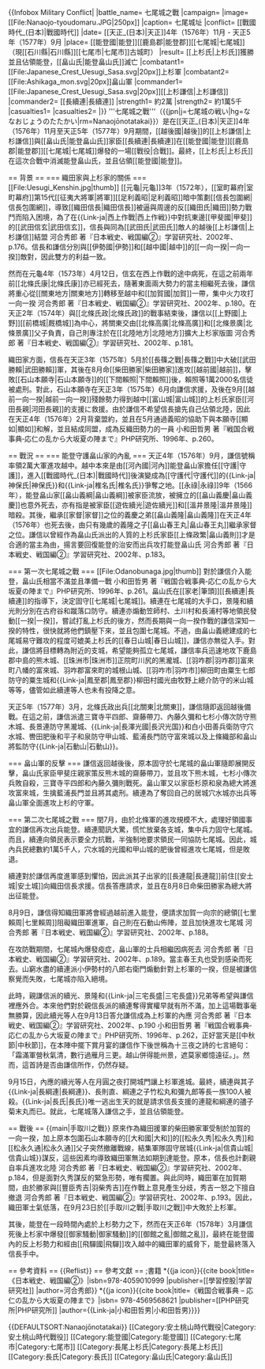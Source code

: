 {{Infobox Military Conflict|
|battle_name= 七尾城之戰
|campaign= 
|image= [[File:Nanaojo-tyoudomaru.JPG|250px]]
|caption= 七尾城址
|conflict= [[戰國時代_(日本)|戰國時代]]
|date= [[天正_(日本)|天正]]4年（1576年）11月 - 天正5年（1577年）9月
|place= [[能登國|能登]][[鹿島郡|能登郡]][[七尾城|七尾城]]<br/>（現[[石川縣|石川縣]][[七尾市|七尾市]]古城町）
|result= [[上杉氏|上杉氏]]獲勝並且佔領能登，[[畠山氏|能登畠山氏]]滅亡
|combatant1= [[File:Japanese_Crest_Uesugi_Sasa.svg|20px]]上杉軍
|combatant2= [[File:Ashikaga_mon.svg|20px]]畠山軍
|commander1= [[File:Japanese_Crest_Uesugi_Sasa.svg|20px]][[上杉謙信|上杉謙信]]
|commander2= [[長續連|長續連]]
|strength1= 約2萬
|strength2= 約1萬5千
|casualties1= 
|casualties2= 
|}}
'''七尾城之戰'''（{{jpn|j=七尾城の戦い|hg=ななおじょうのたたかい|rm=Nanaojōnotatakai}}）是在[[天正_(日本)|天正]]4年（1576年）11月至天正5年（1577年）9月期間，[[越後國|越後]]的[[上杉謙信|上杉謙信]]與[[畠山氏|能登畠山氏]]家臣[[長續連|長續連]]在[[能登國|能登]][[鹿島郡|能登郡]][[七尾城|七尾城]]爆發的一場[[戰役|合戰]]。最終，[[上杉氏|上杉氏]]在這次合戰中消滅能登畠山氏，並且佔領[[能登國|能登]]。

== 背景 ==
=== 織田家與上杉家的關係 ===
[[File:Uesugi_Kenshin.jpg|thumb]]
[[元龜|元龜]]3年（1572年），[[室町幕府|室町幕府]]第15代[[征夷大將軍|將軍]][[足利義昭|足利義昭]]暗中策劃[[信長包圍網|信長包圍網]]，導致[[織田信長|織田信長]]被逼與周邊的反[[織田氏|織田]]勢力戰鬥而陷入困境，為了在{{Link-ja|西上作戰|西上作戦}}中對抗東邊[[甲斐國|甲斐]]的[[武田信玄|武田信玄]]，信長與同為[[武田氏|武田氏]]敵人的越後[[上杉謙信|上杉謙信]]結盟<ref name="河合p176"> 河合秀郎 著『日本戦史、戦国編②』学習研究社、2002年、p.176</ref>。信長和謙信分別與[[伊勢國|伊勢]]和[[越中國|越中]]的[[一向一揆|一向一揆]]敵對，因此雙方的利益一致<ref name="河合p176"/>。

然而在元龜4年（1573年）4月12日，信玄在西上作戰的途中病死，在這之前兩年前[[北條氏康|北條氏康]]亦已經死去，隨著東面兩大勢力的當主相繼死去後，謙信將重心從[[關東地方|關東地方]]轉移至越中和[[加賀國|加賀]]一帶，集中火力攻打一向一揆<ref name="河合p180"> 河合秀郎 著『日本戦史、戦国編②』学習研究社、2002年、p.180</ref>。在天正2年（1574年）與[[北條氏政|北條氏政]]的戰事結束後，謙信以[[上野國|上野]][[前橋城|厩橋城]]為中心，將關東交由[[北條高廣|北條高廣]]和[[北條景廣|北條景廣]]父子負責，自己則專注於在[[北陸地方|北陸地方]]擴大上杉家版圖<ref name="河合p181"> 河合秀郎 著『日本戦史、戦国編②』学習研究社、2002年、p.181</ref>。

織田家方面，信長在天正3年（1575年）5月於[[長篠之戰|長篠之戰]]中大破[[武田勝賴|武田勝賴]]軍，其後在8月命[[柴田勝家|柴田勝家]]進攻[[越前國|越前]]，擊敗[[石山本願寺|石山本願寺]]的[[下間賴照|下間賴照]]後，賴照等1萬2000名信徒被處刑。對此，石山本願寺在天正3年（1575年）6月向謙信求援，及後在9月[[越前一向一揆|越前一向一揆]]殘餘勢力得到越中[[富山城|富山城]]的上杉氏家臣[[河田長親|河田長親]]的支援に救援<ref name="河合p181"/>。由於謙信不希望信長搶先自己佔領北陸，因此在天正4年（1576年）2月背棄盟約，並且在5月通過義昭的協助下與本願寺[[顯如|顯如]]和解，並且結成同盟，成為反織田勢力的一員<ref name="河合p181"/><ref name="戦国合戦事典p260"> 小和田哲男 著『戦国合戦事典‐応仁の乱から大坂夏の陣まで』PHP研究所、1996年、p.260</ref>。

== 戰況 ==
=== 能登守護畠山家的內亂 ===
天正4年（1576年）9月，謙信號稱率領2萬大軍進攻越中。越中本來是由[[河內國|河內]]能登畠山家擔任[[守護|守護]]，進入[[戰國時代_(日本)|戰國時代]]後演變成為[[守護代|守護代]]的{{Link-ja|神保氏|神保氏}}和{{Link-ja|椎名氏|椎名氏}}爭奪之地。[[永祿|永祿]]9年（1566年），能登畠山家[[畠山義綱|畠山義綱]]被家臣流放，被擁立的[[畠山義慶|畠山義慶]]也意外死去，亦有指是被家臣[[遊佐續光|遊佐續光]]和[[溫井景隆|溫井景隆]]暗殺。其後，繼承[[家督|家督]]之位的義慶之弟[[畠山義隆|畠山義隆]]在天正4年（1576年）也死去後，由只有幾歲的義隆之子[[畠山春王丸|畠山春王丸]]繼承家督之位。謙信以曾經作為畠山氏派出的人質的上杉氏家臣[[上條政繁|畠山義則]]才是合適的當主為由，揚言要回復能登的治安而出兵攻打能登畠山氏<ref name="河合p183"> 河合秀郎 著『日本戦史、戦国編②』学習研究社、2002年、p.183</ref>。

=== 第一次七尾城之戰 ===
[[File:Odanobunaga.jpg|thumb]]
對於謙信介入能登，畠山氏相當不滿並且準備一戰<ref name="河合p183"/><ref name="戦国合戦事典p261"> 小和田哲男 著『戦国合戦事典‐応仁の乱から大坂夏の陣まで』PHP研究所、1996年、p.261</ref>。畠山氏在[[家老|筆頭]][[長續連|長續連]]的指導下，決定固守[[七尾城|七尾城]]。續連在七尾城的大手口，景隆和續光則分別在古府谷和蹴落口防守。續連亦煽動笠師村、土川村和長浦村等地領民發動[[一揆|一揆]]，嘗試打亂上杉氏的後方，然而長期與一向一揆作戰的謙信深知一揆的特性，很快就將他們鎮壓下來，並且包圍七尾城。不過，由畠山義總建成的七尾城易守難攻的程度可媲美上杉氏的[[春日山城|春日山城]]，謙信亦無從入手。對此，謙信將目標轉為附近的支城，希望能夠孤立七尾城，謙信率兵迅速地攻下鹿島郡中島的熊木城、[[珠洲市|珠洲市]]正院町川尻的黑瀧城、[[羽咋郡|羽咋郡]]富來町八幡的富來城、羽咋郡富來町的城根山城、[[羽咋市|羽咋市]]柳田町由粟生七郎防守的粟生城和{{Link-ja|鳳至郡|鳳至郡}}柳田村國光由牧野上總介防守的米山城等等，儘管如此續連等人也未有投降之意。

天正5年（1577年）3月，北條氏政出兵[[北關東|北關東]]，謙信隨即返回越後備戰<ref name="河合p183"/><ref name="戦国合戦事典p261"/>。在這之前，謙信派遣三寶寺平四郎、齋藤帶刀、內藤久彌和七杉小傳次防守熊木城、長景連防守黑瀧城、{{Link-ja|長澤光國|長沢光国}}和白小田善兵衛防守穴水城、轡田肥後和平子和泉防守甲山城、藍浦長門防守富來城以及上條織部和畠山將監防守{{Link-ja|石動山|石動山}}。

=== 畠山軍的反擊 ===
謙信返回越後後，原本固守於七尾城的畠山軍隨即展開反擊，畠山氏家臣甲斐庄親家策反熊木城的齋藤帶刀，並且攻下熊木城，七杉小傳次兵敗自殺，三寶寺平四郎和內藤久彌則戰死。畠山軍又以家臣杉原和泉為總大將進攻富來城，生擒藍浦長門並且將其處刑。續連為了奪回自己的居城穴水城亦出兵等畠山軍全面進攻上杉的守軍<ref name="戦国合戦事典p261"/>。

=== 第二次七尾城之戰 ===
閏7月，由於北條軍的進攻規模不大，處理好領國事宜的謙信再次出兵能登<ref name="河合p183"/><ref name="戦国合戦事典p261"/>。續連聞訊大驚，慌忙放棄各支城，集中兵力固守七尾城。而且，續連向領民表示要全力抗戰，半強制地要求領民一同協防七尾城。因此，城內兵民總數約1萬5千人，穴水城的光國和甲山城的肥後曾經進攻七尾城，但是敗退。

續連對於謙信再度進軍感到懼怕，因此派其子出家的[[長連龍|長連龍]]前住[[安土城|安土城]]向織田信長求援<ref name="河合p183"/><ref name="戦国合戦事典p261"/>。信長答應請求，並且在8月8日命柴田勝家為總大將出征能登<ref name="河合p183"/>。

8月9日，謙信得知織田軍將會經過越前進入能登，便請求加賀一向宗的總領[[七里賴周|七里賴周]]阻礙織田軍進軍，自己則在石動山佈陣，並且加快進攻七尾城<ref name="河合p188"> 河合秀郎 著『日本戦史、戦国編②』学習研究社、2002年、p.188</ref>。

在攻防戰期間，七尾城內爆發疫症，畠山軍的士兵相繼因病死去<ref name="河合p189"> 河合秀郎 著『日本戦史、戦国編②』学習研究社、2002年、p.189</ref><ref name="戦国合戦事典p261"/>。當主春王丸也受到感染而死去<ref name="河合p189"/>。山窮水盡的續連派小伊勢村的八郎右衛門煽動針對上杉軍的一揆，但是被謙信察覺而失敗，七尾城亦陷入絕境。

此時，親謙信派的續光、景隆和{{Link-ja|三宅長盛|三宅長盛}}兄弟等希望與謙信裡應外合<ref name="河合p189"/>。本來他們對於親信長派的續連奪得實權早就有所不滿，加上這場戰事毫無勝算，因此續光等人在9月13日答允謙信成為上杉軍的內應<ref name="河合p190"> 河合秀郎 著『日本戦史、戦国編②』学習研究社、2002年、p.190</ref><ref name="戦国合戦事典p262"> 小和田哲男 著『戦国合戦事典‐応仁の乱から大坂夏の陣まで』PHP研究所、1996年、p.262</ref>，正好當天是[[中秋節|中秋節]]，在本陣中擺下賞月宴的謙信作下後世稱為十三夜之詩的七言絕句：「霜滿軍營秋氣清，數行過雁月三更。越山併得能州景，遮莫家鄉憶遠征。」<ref name="河合p190"/><ref name="戦国合戦事典p262"/>。然而，這首詩是否由謙信所作，仍然存疑<ref name="戦国合戦事典p262"/>。

9月15日，內應的續光等人在月圓之夜打開城門讓上杉軍進城<ref name="河合p190"/>。最終，續連與其子{{Link-ja|長綱連|長綱連}}、長則直、綱連之子竹松丸和彌九郎等長一族100人被殺<ref name="河合p190"/><ref name="戦国合戦事典p262"/>。{{Link-ja|長氏|長氏}}唯一逃出生天的就是請求信長支援的連龍和綱連的孻子菊末丸而已。就此，七尾城落入謙信之手，並且佔領能登<ref name="河合p190"/>。

== 戰後 ==
{{main|手取川之戰}}
原來作為織田援軍的柴田勝家軍受制於加賀的一向一揆，加上原本包圍石山本願寺的[[大和國|大和]]的[[松永久秀|松永久秀]]和[[松永久通|松永久通]]父子突然撤離戰線，結集軍隊固守居城{{Link-ja|信貴山城|信貴山城}}謀反，這些因素均導致織田軍無法如期到達能登<ref name="河合p188"/>。原本，信長也計劃親自率兵進攻北陸<ref name="河合p184"> 河合秀郎 著『日本戦史、戦国編②』学習研究社、2002年、p.184</ref>，但是面對久秀謀反的緊急形勢，唯有擱置<ref name="河合p188"/>。與此同時，織田軍在加賀期間，由於勝家與[[豐臣秀吉|羽柴秀吉]]在作戰上意見產生分歧，秀吉一怒之下擅自撤退<ref name="河合p193"> 河合秀郎 著『日本戦史、戦国編②』学習研究社、2002年、p.193</ref>。因此，織田軍士氣低落，在9月23日於[[手取川之戰|手取川之戰]]中大敗於上杉軍<ref name="戦国合戦事典p262"/>。

其後，能登在一段時間內處於上杉勢力之下，然而在天正6年（1578年）3月謙信死後上杉家中爆發[[御家騷動|御家騷動]]的[[御館之亂|御館之亂]]，最終在能登國內的反上杉勢力和經由[[飛驒國|飛驒]]攻入越中的織田軍的威脅下，能登最終落入信長手中。

== 參考資料 ==
{{Reflist}}
== 參考文獻 ==
;書籍
*{{ja icon}}{{cite book|title=《日本戦史、戦国編②》|isbn=978-4059010999 |publisher=[[學習控股|学習研究社]] |author=河合秀郎}}
*{{ja icon}}{{cite book|title=《戦国合戦事典 – 応仁の乱から大坂夏の陣まで》|isbn= 978-4569568621 |publisher=[[PHP研究所|PHP研究所]] |author={{Link-ja|小和田哲男|小和田哲男}}}}

{{DEFAULTSORT:Nanaojōnotatakai}}
[[Category:安土桃山時代戰役|Category:安土桃山時代戰役]]
[[Category:能登國|Category:能登國]]
[[Category:七尾市|Category:七尾市]]
[[Category:長尾上杉氏|Category:長尾上杉氏]]
[[Category:長氏|Category:長氏]]
[[Category:畠山氏|Category:畠山氏]]